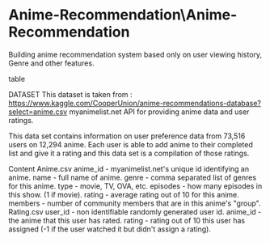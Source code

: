 # Anime-Recommendation\Anime-Recommendation
Building anime recommendation system based only on user viewing history, Genre and other features.

table

DATASET
This dataset is taken from : https://www.kaggle.com/CooperUnion/anime-recommendations-database?select=anime.csv
myanimelist.net API for providing anime data and user ratings.

This data set contains information on user preference data from 73,516 users on 12,294 anime. Each user is able to add anime to their completed list and give it a rating and this data set is a compilation of those ratings.

Content
Anime.csv
anime_id - myanimelist.net's unique id identifying an anime.
name - full name of anime.
genre - comma separated list of genres for this anime.
type - movie, TV, OVA, etc.
episodes - how many episodes in this show. (1 if movie).
rating - average rating out of 10 for this anime.
members - number of community members that are in this anime's "group".
Rating.csv
user_id - non identifiable randomly generated user id.
anime_id - the anime that this user has rated.
rating - rating out of 10 this user has assigned (-1 if the user watched it but didn't assign a rating).
